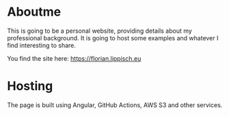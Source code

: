 # Aboutme

This is going to be a personal website, providing details about my professional background. It 
is going to host some examples and whatever I find interesting to share.

You find the site here: https://florian.lippisch.eu

# Hosting

The page is built using Angular, GitHub Actions, AWS S3 and other services.